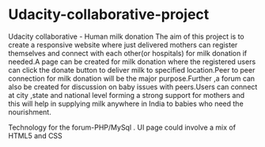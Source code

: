 # Udacity-collaborative-project
Udacity collaborative - Human milk donation
The aim of this project is to create a responsive website where just delivered mothers can register themselves and connect with each other(or hospitals) for milk donation if needed.A page can be created for milk donation where the registered users can click the donate button to deliver milk to specified location.Peer to peer connection for milk donation will be the major purpose.Further ,a forum can  also be created for discussion on baby issues with peers.Users can connect at city ,state and national level forming a strong support for mothers and this will help in supplying milk anywhere in India to babies who need the nourishment.


Technology for the forum-PHP/MySql .
UI page could involve a mix of HTML5 and CSS
